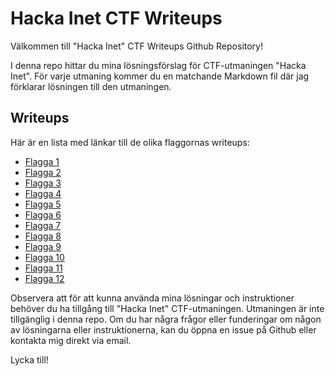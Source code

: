 # Hacka Inet CTF Writeups

Välkommen till "Hacka Inet" CTF Writeups Github Repository!

I denna repo hittar du mina lösningsförslag för CTF-utmaningen "Hacka Inet". För varje utmaning kommer du en matchande Markdown fil där jag förklarar lösningen till den utmaningen.

## Writeups

Här är en lista med länkar till de olika flaggornas writeups:

 - [Flagga 1](https://github.com/jamieblomerus/Hacka-Inet-Writeups/blob/main/flagga1.md)
 - [Flagga 2](https://github.com/jamieblomerus/Hacka-Inet-Writeups/blob/main/flagga2.md)
 - [Flagga 3](https://github.com/jamieblomerus/Hacka-Inet-Writeups/blob/main/flagga3.md)
 - [Flagga 4](https://github.com/jamieblomerus/Hacka-Inet-Writeups/blob/main/flagga4.md)
 - [Flagga 5](https://github.com/jamieblomerus/Hacka-Inet-Writeups/blob/main/flagga5.md)
 - [Flagga 6](https://github.com/jamieblomerus/Hacka-Inet-Writeups/blob/main/flagga6.md)
 - [Flagga 7](https://github.com/jamieblomerus/Hacka-Inet-Writeups/blob/main/flagga7.md)
 - [Flagga 8](https://github.com/jamieblomerus/Hacka-Inet-Writeups/blob/main/flagga8.md)
 - [Flagga 9](https://github.com/jamieblomerus/Hacka-Inet-Writeups/blob/main/flagga9.md)
 - [Flagga 10](https://github.com/jamieblomerus/Hacka-Inet-Writeups/blob/main/flagga10.md)
 - [Flagga 11](https://github.com/jamieblomerus/Hacka-Inet-Writeups/blob/main/flagga11.md)
 - [Flagga 12](https://github.com/jamieblomerus/Hacka-Inet-Writeups/blob/main/flagga12.md)

Observera att för att kunna använda mina lösningar och instruktioner behöver du ha tillgång till "Hacka Inet" CTF-utmaningen. Utmaningen är inte tillgänglig i denna repo. Om du har några frågor eller funderingar om någon av lösningarna eller instruktionerna, kan du öppna en issue på Github eller kontakta mig direkt via email.

Lycka till!
